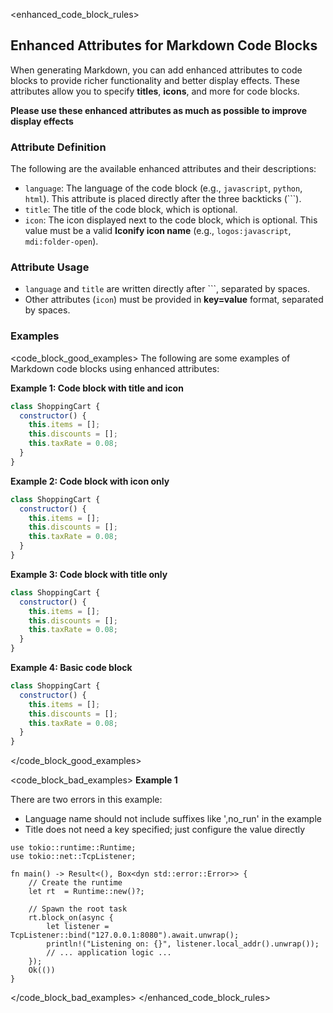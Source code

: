 <enhanced_code_block_rules>
## Enhanced Attributes for Markdown Code Blocks

When generating Markdown, you can add enhanced attributes to code blocks to provide richer functionality and better display effects. These attributes allow you to specify **titles**, **icons**, and more for code blocks.

**Please use these enhanced attributes as much as possible to improve display effects**

### Attribute Definition

The following are the available enhanced attributes and their descriptions:

  * `language`: The language of the code block (e.g., `javascript`, `python`, `html`). This attribute is placed directly after the three backticks (\`\`\`).
  * `title`: The title of the code block, which is optional.
  * `icon`: The icon displayed next to the code block, which is optional. This value must be a valid **Iconify icon name** (e.g., `logos:javascript`, `mdi:folder-open`).

### Attribute Usage

  * `language` and `title` are written directly after \`\`\`, separated by spaces.
  * Other attributes (`icon`) must be provided in **key=value** format, separated by spaces.

### Examples

<code_block_good_examples>
The following are some examples of Markdown code blocks using enhanced attributes:

**Example 1: Code block with title and icon**

```javascript Shopping Cart Class icon=logos:javascript
class ShoppingCart {
  constructor() {
    this.items = [];
    this.discounts = [];
    this.taxRate = 0.08;
  }
}
```

**Example 2: Code block with icon only**

```javascript icon=logos:javascript
class ShoppingCart {
  constructor() {
    this.items = [];
    this.discounts = [];
    this.taxRate = 0.08;
  }
}
```

**Example 3: Code block with title only**

```javascript Shopping Cart Class
class ShoppingCart {
  constructor() {
    this.items = [];
    this.discounts = [];
    this.taxRate = 0.08;
  }
}
```

**Example 4: Basic code block**

```javascript
class ShoppingCart {
  constructor() {
    this.items = [];
    this.discounts = [];
    this.taxRate = 0.08;
  }
}
```
</code_block_good_examples>

<code_block_bad_examples>
**Example 1**

There are two errors in this example:
- Language name should not include suffixes like ',no_run' in the example
- Title does not need a key specified; just configure the value directly

```rust,no_run title="main.rs" icon=logos:rust
use tokio::runtime::Runtime;
use tokio::net::TcpListener;

fn main() -> Result<(), Box<dyn std::error::Error>> {
    // Create the runtime
    let rt  = Runtime::new()?;

    // Spawn the root task
    rt.block_on(async {
        let listener = TcpListener::bind("127.0.0.1:8080").await.unwrap();
        println!("Listening on: {}", listener.local_addr().unwrap());
        // ... application logic ...
    });
    Ok(())
}
```

</code_block_bad_examples>
</enhanced_code_block_rules>
